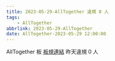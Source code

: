 ```yaml
---
title: 2023-05-29-AllTogether 違規 0 人
tags:
    - AllTogether
abbrlink: 2023-05-29-AllTogether
date: AllTogether-2023-05-29 12:00:00
---
```

AllTogether 板 [板規連結](https://www.ptt.cc/bbs/AllTogether/M.1643211430.A.5FB.html)
昨天違規 0 人
